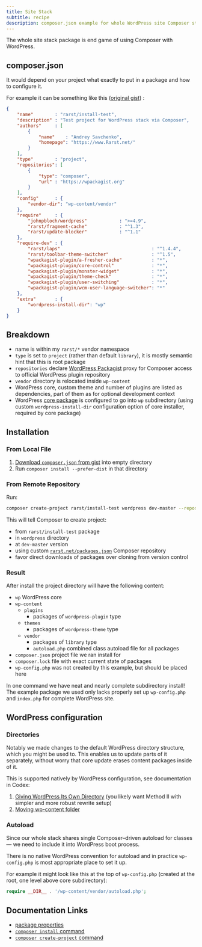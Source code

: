 ```yaml
---
title: Site Stack
subtitle: recipe
description: composer.json example for whole WordPress site Composer stack
---
```


The whole site stack package is end game of using Composer with WordPress.

## composer.json

It would depend on your project what exactly to put in a package and how to configure it. 

For example it can be something like this ([original gist](https://gist.github.com/Rarst/5300767)) :

```json
{
    "name"        : "rarst/install-test",
    "description" : "Test project for WordPress stack via Composer",
    "authors"     : [
        {
            "name"    : "Andrey Savchenko",
            "homepage": "https://www.Rarst.net/"
        }
    ],
    "type"        : "project",
    "repositories": [
        {
            "type": "composer",
            "url" : "https://wpackagist.org"
        }
    ],
    "config"      : {
        "vendor-dir": "wp-content/vendor"
    },
    "require"     : {
        "johnpbloch/wordpress"            : ">=4.9",
        "rarst/fragment-cache"            : "^1.3",
        "rarst/update-blocker"            : "^1.1"
    },
    "require-dev" : {
        "rarst/laps"                                  : "^1.4.4",
        "rarst/toolbar-theme-switcher"                : "^1.5",
        "wpackagist-plugin/a-fresher-cache"           : "*",
        "wpackagist-plugin/core-control"              : "*",
        "wpackagist-plugin/monster-widget"            : "*",
        "wpackagist-plugin/theme-check"               : "*",
        "wpackagist-plugin/user-switching"            : "*",
        "wpackagist-plugin/wcm-user-language-switcher": "*"
    },
    "extra"       : {
        "wordpress-install-dir": "wp"
    }
}
```

## Breakdown

 - name is within my `rarst/*` vendor namespace
 - `type` is set to `project` (rather than default `library`), it is mostly semantic hint that this is root package
 - `repositories` declare [WordPress Packagist](https://wpackagist.org/) proxy for Composer access to official WordPress plugin repository
 - `vendor` directory is relocated inside `wp-content`
 - WordPress core, custom theme and number of plugins are listed as dependencies, part of them as for optional development context
 - WordPress [core package](/recipe/core-package) is configured to go into `wp` subdirectory (using custom `wordpress-install-dir` configuration option of core installer, required by core package)

## Installation

### From Local File

1. [Download `composer.json` from gist](https://gist.githubusercontent.com/Rarst/5300767/raw/composer.json) into empty directory
2. Run `composer install --prefer-dist` in that directory

### From Remote Repository

Run:

```bash
composer create-project rarst/install-test wordpress dev-master --repository-url=https://www.rarst.net --prefer-dist
```

This will tell Composer to create project:

 - from `rarst/install-test` package
 - in `wordpress` directory
 - at `dev-master` version
 - using custom [`rarst.net/packages.json`](https://www.rarst.net/packages.json) Composer repository
 - favor direct downloads of packages over cloning from version control

### Result

After install the project directory will have the following content:

 - `wp` WordPress core
 - `wp-content`
   - `plugins`
     - packages of `wordpress-plugin` type 
   - `themes`
     - packages of `wordpress-theme` type 
   - `vendor`
     - packages of `library` type
     - `autoload.php` combined class autoload file for all packages
 - `composer.json` project file we ran install for
 - `composer.lock` file with exact current state of packages
 - `wp-config.php` was not created by this example, but should be placed here

In one command we have neat and nearly complete subdirectory install! The example package we used only lacks properly set up `wp-config.php` and `index.php` for complete WordPress site.

## WordPress configuration

### Directories

Notably we made changes to the default WordPress directory structure, which you might be used to. This enables us to update parts of it separately, without worry that core update erases content packages inside of it.

This is supported natively by WordPress configuration, see documentation in Codex:

1. [Giving WordPress Its Own Directory](https://codex.wordpress.org/Giving_WordPress_Its_Own_Directory) (you likely want Method II with simpler and more robust rewrite setup)
2. [Moving wp-content folder](https://wordpress.org/support/article/editing-wp-config-php/#moving-wp-content-folder) 

### Autoload

Since our whole stack shares single Composer–driven autoload for classes — we need to include it into WordPress boot process.

There is no native WordPress convention for autoload and in practice `wp-config.php` is most appropriate place to set it up.

For example it might look like this at the top of `wp-config.php` (created at the root, one level above core subdirectory):

```php
require __DIR__ . '/wp-content/vendor/autoload.php';
```

## Documentation Links

 - [package properties](https://getcomposer.org/doc/04-schema.md#properties)
 - [`composer install` command](https://getcomposer.org/doc/03-cli.md#install)
 - [`composer create-project` command](https://getcomposer.org/doc/03-cli.md#create-project)
